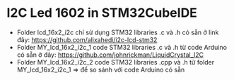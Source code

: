 # I2C Led 1602 in STM32CubeIDE

- Folder lcd_16x2_i2c chỉ sử dụng STM32 libraries .c và .h có sẵn ở link đây: https://github.com/alixahedi/i2c-lcd-stm32
- Folder MY_lcd_16x2_i2c_1 code STM32 libraries .c và .h từ code Arduino có sẵn ở đây: https://github.com/johnrickman/LiquidCrystal_I2C
- Folder MY_lcd_16x2_i2c_2 code STM32 libraries .cpp và .h từ folder MY_lcd_16x2_i2c_1 => để so sánh với code Arduino có sẵn
